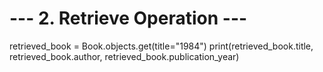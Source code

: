 # --- 2. Retrieve Operation ---
retrieved_book = Book.objects.get(title="1984")
print(retrieved_book.title, retrieved_book.author, retrieved_book.publication_year)
